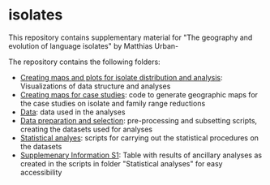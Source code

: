 # isolates

This repository contains supplementary material for "The geography and evolution of language isolates" by Matthias Urban-

The repository contains the following folders:

* [Creating maps and plots for isolate distribution and analysis](Creating%20maps%20and%20plots%20for%20isolate%20distribution%20and%20analysis): Visualizations of data structure and analyses
* [Creating maps for case studies](Creating%20maps%20for%20case%20studies): code to generate geographic maps for the case studies on isolate and family range reductions
* [Data](Data): data used in the analyses
* [Data preparation and selection](Data%20preparation%20and%20selection): pre-processing and subsetting scripts, creating the datasets used for analyses
* [Statistical analyes](Statistical%20analyes): scripts for carrying out the statistical procedures on the datasets
* [Supplemenary Information S1](Supplemenary%20Information%20S1): Table with results of ancillary analyses as created in the scripts in folder "Statistical analyses" for easy accessibility
